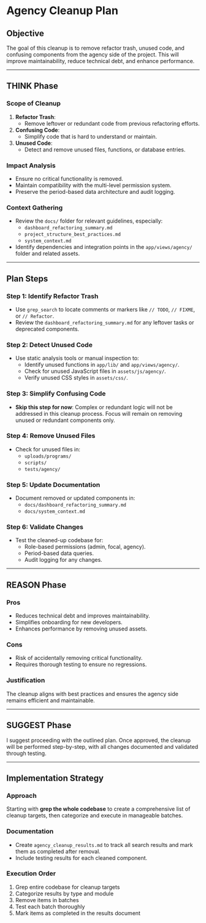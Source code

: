# Agency Cleanup Plan

## Objective
The goal of this cleanup is to remove refactor trash, unused code, and confusing components from the agency side of the project. This will improve maintainability, reduce technical debt, and enhance performance.

---

## THINK Phase

### Scope of Cleanup
1. **Refactor Trash**:
   - Remove leftover or redundant code from previous refactoring efforts.
2. **Confusing Code**:
   - Simplify code that is hard to understand or maintain.
3. **Unused Code**:
   - Detect and remove unused files, functions, or database entries.

### Impact Analysis
- Ensure no critical functionality is removed.
- Maintain compatibility with the multi-level permission system.
- Preserve the period-based data architecture and audit logging.

### Context Gathering
- Review the `docs/` folder for relevant guidelines, especially:
  - `dashboard_refactoring_summary.md`
  - `project_structure_best_practices.md`
  - `system_context.md`
- Identify dependencies and integration points in the `app/views/agency/` folder and related assets.

---

## Plan Steps

### Step 1: Identify Refactor Trash
- Use `grep_search` to locate comments or markers like `// TODO`, `// FIXME`, or `// Refactor`.
- Review the `dashboard_refactoring_summary.md` for any leftover tasks or deprecated components.

### Step 2: Detect Unused Code
- Use static analysis tools or manual inspection to:
  - Identify unused functions in `app/lib/` and `app/views/agency/`.
  - Check for unused JavaScript files in `assets/js/agency/`.
  - Verify unused CSS styles in `assets/css/`.

### Step 3: Simplify Confusing Code
- **Skip this step for now**: Complex or redundant logic will not be addressed in this cleanup process. Focus will remain on removing unused or redundant components only.

### Step 4: Remove Unused Files
- Check for unused files in:
  - `uploads/programs/`
  - `scripts/`
  - `tests/agency/`

### Step 5: Update Documentation
- Document removed or updated components in:
  - `docs/dashboard_refactoring_summary.md`
  - `docs/system_context.md`

### Step 6: Validate Changes
- Test the cleaned-up codebase for:
  - Role-based permissions (admin, focal, agency).
  - Period-based data queries.
  - Audit logging for any changes.

---

## REASON Phase

### Pros
- Reduces technical debt and improves maintainability.
- Simplifies onboarding for new developers.
- Enhances performance by removing unused assets.

### Cons
- Risk of accidentally removing critical functionality.
- Requires thorough testing to ensure no regressions.

### Justification
The cleanup aligns with best practices and ensures the agency side remains efficient and maintainable.

---

## SUGGEST Phase
I suggest proceeding with the outlined plan. Once approved, the cleanup will be performed step-by-step, with all changes documented and validated through testing.

---

## Implementation Strategy

### Approach
Starting with **grep the whole codebase** to create a comprehensive list of cleanup targets, then categorize and execute in manageable batches.

### Documentation
- Create `agency_cleanup_results.md` to track all search results and mark them as completed after removal.
- Include testing results for each cleaned component.

### Execution Order
1. Grep entire codebase for cleanup targets
2. Categorize results by type and module
3. Remove items in batches
4. Test each batch thoroughly
5. Mark items as completed in the results document

